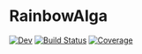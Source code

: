 # RainbowAlga

[![Dev](https://img.shields.io/badge/docs-dev-blue.svg)](https://tgal.gitlab.io/RainbowAlga.jl/dev)
[![Build Status](https://git.km3net.de/tgal/RainbowAlga.jl/badges/main/pipeline.svg)](https://git.km3net.de/tgal/RainbowAlga.jl/pipelines)
[![Coverage](https://git.km3net.de/tgal/RainbowAlga.jl/badges/main/coverage.svg)](https://git.km3net.de/tgal/RainbowAlga.jl/commits/main)
